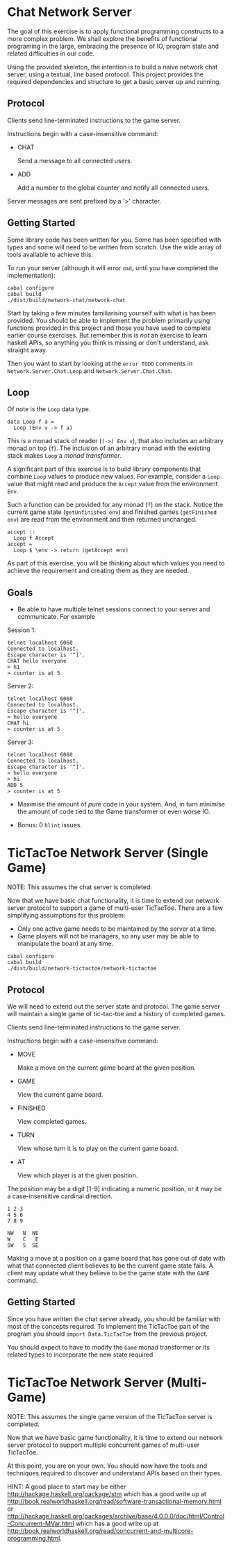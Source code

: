 Chat Network Server
===================

The goal of this exercise is to apply functional programming
constructs to a more complex problem. We shall explore the benefits of
functional programing in the large, embracing the presence of IO,
program state and related difficulties in our code.

Using the provided skeleton, the intention is to build a naive network
chat server, using a textual, line based protocol. This project provides
the required dependencies and structure to get a basic server up and
running.

Protocol
--------

Clients send line-terminated instructions to the game server.

Instructions begin with a case-insensitive command:

* CHAT <message>

  Send a message to all connected users.

* ADD <number>

  Add a number to the global counter and notify all connected users.

Server messages are sent prefixed by a '>' character.


Getting Started
---------------

Some library code has been written for you. Some has been specified with types
and some will need to be written from scratch. Use the wide array of tools
available to achieve this.

To run your server (although it will error out, until you have completed the
implementation):

```
cabal configure
cabal build
./dist/build/network-chat/network-chat
```

Start by taking a few minutes familiarising yourself with what is has
been provided. You should be able to implement the problem primarily
using functions provided in this project and those you have used to
complete earlier course exercises. But remember this is _not_ an
exercise to learn haskell APIs, so anything you think is missing or
don't understand, ask straight away.

Then you want to start by looking at the `error TODO` comments in
`Network.Server.Chat.Loop` and `Network.Server.Chat.Chat`.

Loop
----

Of note is the `Loop` data type.

    data Loop f a =
      Loop (Env v -> f a)

This is a monad stack of reader (`(->) Env v`), that also includes an
arbitrary monad on top (`f`). The inclusion of an arbitrary monad with the
existing stack makes `Loop` a _monad transformer_.

A significant part of this exercise is to build library components that combine
`Loop` values to produce new values. For example, consider a `Loop` value that
might read and produce the `Accept` value from the environment `Env`.

Such a function can be provided for any monad (`f`) on the stack. Notice the
current game state (`getUnfinished env`) and finished games (`getFinished env`)
are read from the environment and then returned unchanged.

    accept ::
      Loop f Accept
    accept =
      Loop $ \env -> return (getAccept env)

As part of this exercise, you will be thinking about which values you need to
achieve the requirement and creating them as they are needed.

Goals
-----

* Be able to have multiple telnet sessions connect to your server and
  communicate. For example

Session 1:
```
telnet localhost 6060
Connected to localhost.
Escape character is '^]'.
CHAT hello everyone
> h1
> counter is at 5
```

Server 2:
```
telnet localhost 6060
Connected to localhost.
Escape character is '^]'.
> hello everyone
CHAT hi
> counter is at 5
```

Server 3:
```
telnet localhost 6060
Connected to localhost.
Escape character is '^]'.
> hello everyone
> hi
ADD 5
> counter is at 5
```

* Maximise the amount of _pure_ code in your system. And, in turn minimise
  the amount of code tied to the Game transformer or even worse IO.

* Bonus: 0 `hlint` issues.



TicTacToe Network Server (Single Game)
======================================

NOTE: This assumes the chat server is completed.

Now that we have basic chat functionality, it is time to extend our network
server protocol to support a game of multi-user TicTacToe. There are a few
simplifying assumptions for this problem:

* Only one active game needs to be maintained by the server at a time.
* Game players will not be managers, so any user may be able to manipulate the board at any time.


```
cabal configure
cabal build
./dist/build/network-tictactoe/network-tictactoe
```

Protocol
--------

We will need to extend out the server state and protocol.
The game server will maintain a single game of tic-tac-toe and a history of
completed games.

Clients send line-terminated instructions to the game server.

Instructions begin with a case-insensitive command:

* MOVE <position>

  Make a move on the current game board at the given position.

* GAME

  View the current game board.

* FINISHED

  View completed games.

* TURN

  View whose turn it is to play on the current game board.

* AT <position>

  View which player is at the given position.

The position may be a digit [1-9] indicating a numeric position, or it may be a
case-insensitive cardinal direction.

    1 2 3
    4 5 6
    7 8 9

    NW   N  NE
    W    C   E
    SW   S  SE

Making a move at a position on a game board that has gone out of date with what
that connected client believes to be the current game state fails. A client may
update what they believe to be the game state with the `GAME` command.

Getting Started
---------------

Since you have written the chat server already, you should be familiar with
most of the concepts required. To implement the TicTacToe part of the program
you should `import Data.TicTacToe` from the previous project.

You should expect to have to modify the `Game` monad transformer or its
related types to incorporate the new state required


TicTacToe Network Server (Multi-Game)
======================================

NOTE: This assumes the single game version of the TicTacToe server is completed.

Now that we have basic game functionality, it is time to extend our network
server protocol to support multiple concurrent games of multi-user TicTacToe.

At this point, you are on your own. You should now have the tools and techniques
required to discover and understand APIs based on their types.

HINT: A good place to start may be either <http://hackage.haskell.org/package/stm> which has a good write up at <http://book.realworldhaskell.org/read/software-transactional-memory.html> or <http://hackage.haskell.org/packages/archive/base/4.0.0.0/doc/html/Control-Concurrent-MVar.html> which has a good write up at <http://book.realworldhaskell.org/read/concurrent-and-multicore-programming.html>.

